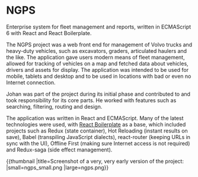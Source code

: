 # NGPS

Enterprise system for fleet management and reports, written in ECMAScript 6 with React and React Boilerplate.

The NGPS project was a web front end for management of Volvo trucks and heavy-duty vehicles, such as excavators, graders, articulated haulers and the like. The application gave users modern means of fleet management, allowed for tracking of vehicles on a map and fetched data about vehicles, drivers and assets for display. The application was intended to be used for mobile, tablets and desktop and to be used in locations with bad or even no Internet connection.

Johan was part of the project during its initial phase and contributed to and took responsibility for its core parts. He worked with features such as searching, filtering, routing and design.

The application was written in React and ECMAScript. Many of the latest technologies were used, with [React Boilerplate](https://github.com/react-boilerplate/react-boilerplate) as a base, which included projects such as Redux (state container), Hot Reloading (instant results on save), Babel (transpiling JavaScript dialects), react-router (keeping URLs in sync with the UI), Offline First (making sure Internet access is not required) and Redux-saga (side effect management).


{{thumbnail |title=Screenshot of a very, very early version of the project: |small=ngps_small.png |large=ngps.png}}
